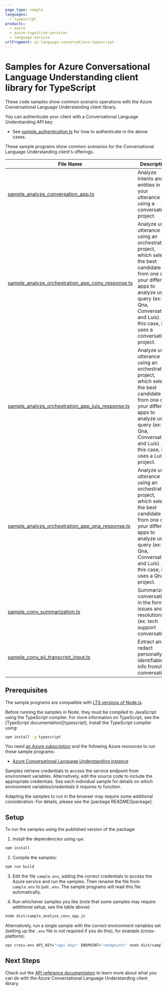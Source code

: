 ```yaml
---
page_type: sample
languages:
  - typescript
products:
  - azure
  - azure-cognitive-services
  - language-service
urlFragment: ai-language-conversations-typescript
---
```


# Samples for Azure Conversational Language Understanding client library for TypeScript

These code samples show common scenario operations with the Azure Conversational Language Understanding client library.

You can authenticate your client with a Conversational Language Understanding API key:

- See [sample_authentication.ts][sample_authentication] for how to authenticate in the above cases.

These sample programs show common scenarios for the Conversational Language Understanding client's offerings.

| **File Name**| **Description**|
|-|-|
|[sample_analyze_conversation_app.ts][sample_analyze_conversation_app]| Analyze intents and entities in your utterance using a conversation project. |
| [sample_analyze_orchestration_app_conv_response.ts][sample_analyze_orchestration_app_conv_response]| Analyze user utterance using an orchestration project, which selects the best candidate from one of your different apps to analyze user query (ex: Qna, Conversation, and Luis). In this case, it uses a conversation project. |
| [sample_analyze_orchestration_app_luis_response.ts][sample_analyze_orchestration_app_luis_response]| Analyze user utterance using an orchestration project, which selects the best candidate from one of your different apps to analyze user query (ex: Qna, Conversation, and Luis). In this case, it uses a Luis project. |
| [sample_analyze_orchestration_app_qna_response.ts][sample_analyze_orchestration_app_qna_response]| Analyze user utterance using an orchestration project, which selects the best candidate from one of your different apps to analyze user query (ex: Qna, Conversation, and Luis). In this case, it uses a Qna project. |
| [sample_conv_summarization.ts][sample_conv_summarization]| Summarize conversation in the form of issues and resolutions (ex: tech support conversation) |
| [sample_conv_pii_transcript_input.ts][sample_conv_pii_transcript_input]| Extract and redact personally-identifiable info from/in conversations |

## Prerequisites

The sample programs are compatible with [LTS versions of Node.js](https://nodejs.org/about/releases/).

Before running the samples in Node, they must be compiled to JavaScript using the TypeScript compiler. For more information on TypeScript, see the [TypeScript documentation][typescript]. Install the TypeScript compiler using:

```bash
npm install -g typescript
```

You need [an Azure subscription][azure_subscription] and the following Azure resources to run these sample programs:

- [Azure Conversational Language Understanding instance][azure_clu_account]

Samples retrieve credentials to access the service endpoint from environment variables. Alternatively, edit the source code to include the appropriate credentials. See each individual sample for details on which environment variables/credentials it requires to function.

Adapting the samples to run in the browser may require some additional consideration. For details, please see the [package README][package].

## Setup

To run the samples using the published version of the package:

1. Install the dependencies using `npm`:

```bash
npm install
```

2. Compile the samples:

```bash
npm run build
```

3. Edit the file `sample.env`, adding the correct credentials to access the Azure service and run the samples. Then rename the file from `sample.env` to just `.env`. The sample programs will read this file automatically.

4. Run whichever samples you like (note that some samples may require additional setup, see the table above):

```bash
node dist/sample_analyze_conv_app.js
```

Alternatively, run a single sample with the correct environment variables set (setting up the `.env` file is not required if you do this), for example (cross-platform):

```bash
npx cross-env API_KEY="<api key>" ENDPOINT="<endpoint>" node dist/sample_analyze_conv_app.js
```



## Next Steps

Check out the [API reference documentation][api_reference_documentation] to learn more about
what you can do with the Azure Conversational Language Understanding client library.

[azure_subscription]: https://azure.microsoft.com/free/
[azure_clu_account]: https://language.azure.com/clu/projects

[sample_authentication]: https://github.com/Azure/azure-sdk-for-js/tree/main/sdk/cognitivelanguage/ai-language-conversations/samples/v1/typescript/sample_authentication.ts

[sample_analyze_conversation_app]: https://github.com/Azure/azure-sdk-for-js/tree/main/sdk/cognitivelanguage/ai-language-conversations/samples/v1/typescript/sample_analyze_conversations_app.ts

[sample_analyze_orchestration_app_conv_response]: https://github.com/Azure/azure-sdk-for-js/tree/main/sdk/cognitivelanguage/ai-language-conversations/samples/v1/typescript/sample_analyze_orchestration_app_conv_response.ts

[sample_analyze_orchestration_app_luis_response]: https://github.com/Azure/azure-sdk-for-js/tree/main/sdk/cognitivelanguage/ai-language-conversations/samples/v1/typescript/sample_analyze_orchestration_app_luis_response.ts

[sample_analyze_orchestration_app_qna_response]: https://github.com/Azure/azure-sdk-for-js/tree/main/sdk/cognitivelanguage/ai-language-conversations/samples/v1/typescript/sample_analyze_orchestration_app_qna_response.ts

[sample_conv_summarization]: https://github.com/Azure/azure-sdk-for-js/tree/main/sdk/cognitivelanguage/ai-language-conversations/samples/v1/typescript/sample_conv_summarization.ts

[sample_conv_pii_transcript_input]: https://github.com/Azure/azure-sdk-for-js/tree/main/sdk/cognitivelanguage/ai-language-conversations/samples/v1/typescript/sample_conv_pii_transcript_input.ts

[api_reference_documentation]: https://docs.microsoft.com/javascript/api/@azure/ai-language-conversations